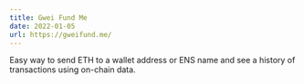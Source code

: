```yaml
---
title: Gwei Fund Me
date: 2022-01-05
url: https://gweifund.me/
---
```


Easy way to send ETH to a wallet address or ENS name and see a history of transactions using on-chain data.
